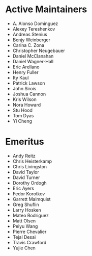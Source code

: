 Active Maintainers
==================

* A. Alonso Dominguez
* Alexey Tereshenkov
* Andreas Stenius
* Benjy Weinberger
* Carina C. Zona
* Christopher Neugebauer
* Daniel McClanahan
* Daniel Wagner-Hall
* Eric Arellano
* Henry Fuller
* Ity Kaul
* Patrick Lawson
* John Sirois
* Joshua Cannon
* Kris Wilson
* Nora Howard
* Stu Hood
* Tom Dyas
* Yi Cheng

Emeritus
========

* Andy Reitz
* Chris Heisterkamp
* Chris Livingston
* David Taylor
* David Turner
* Dorothy Ordogh
* Eric Ayers
* Fedor Korotkov
* Garrett Malmquist
* Greg Shuflin
* Larry Hosken
* Mateo Rodriguez
* Matt Olsen
* Peiyu Wang
* Pierre Chevalier
* Tejal Desai
* Travis Crawford
* Yujie Chen
